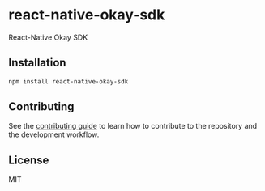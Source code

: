 # react-native-okay-sdk

React-Native Okay SDK

## Installation

```sh
npm install react-native-okay-sdk
```

## Contributing

See the [contributing guide](CONTRIBUTING.md) to learn how to contribute to the repository and the development workflow.

## License

MIT
